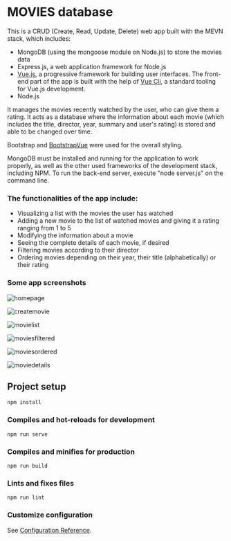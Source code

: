 # MOVIES database

This is a CRUD (Create, Read, Update, Delete) web app built with the MEVN stack, which includes:

* MongoDB (using the mongoose module on Node.js) to store the movies data
* Express.js, a web application framework for Node.js
* [Vue.js](https://vuejs.org/), a progressive framework for building user interfaces. The front-end part of the app is built with the help of [Vue Cli](https://cli.vuejs.org/), a standard tooling for Vue.js development.
* Node.js

It manages the movies recently watched by the user, who can give them a rating. It acts as a database where the information about each movie (which includes the title, director, year, summary and user's rating) is stored and able to be changed over time.

Bootstrap and [BootstrapVue](https://bootstrap-vue.org/) were used for the overall styling.

MongoDB must be installed and running for the application to work properly, as well as the other used frameworks of the development stack, including NPM.
To run the back-end server, execute "node server.js" on the command line.

### The functionalities of the app include:

* Visualizing a list with the movies the user has watched
* Adding a new movie to the list of watched movies and giving it a rating ranging from 1 to 5
* Modifying the information about a movie
* Seeing the complete details of each movie, if desired
* Filtering movies according to their director
* Ordering movies depending on their year, their title (alphabetically) or their rating

### Some app screenshots

![homepage](https://github.com/miriamvall/mevn-moviesDB/blob/master/screenshots/homepage.png)

![createmovie](https://github.com/miriamvall/mevn-moviesDB/blob/master/screenshots/createmovie.png)

![movielist](https://github.com/miriamvall/mevn-moviesDB/blob/master/screenshots/movielist.png)

![moviesfiltered](https://github.com/miriamvall/mevn-moviesDB/blob/master/screenshots/filteredmovies.png)

![moviesordered](https://github.com/miriamvall/mevn-moviesDB/blob/master/screenshots/movielist2.png)

![moviedetails](https://github.com/miriamvall/mevn-moviesDB/blob/master/screenshots/moviedetails.png)

## Project setup
```
npm install
```

### Compiles and hot-reloads for development
```
npm run serve
```

### Compiles and minifies for production
```
npm run build
```

### Lints and fixes files
```
npm run lint
```

### Customize configuration
See [Configuration Reference](https://cli.vuejs.org/config/).
